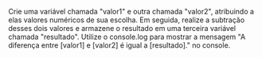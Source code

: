 Crie uma variável chamada "valor1" e outra chamada "valor2", atribuindo a elas valores numéricos de sua escolha. Em seguida, realize a subtração desses dois valores e armazene o resultado em uma terceira variável chamada "resultado". Utilize o console.log para mostrar a mensagem "A diferença entre [valor1] e [valor2] é igual a [resultado]." no console.